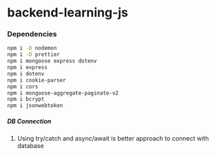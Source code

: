 # backend-learning-js


### Dependencies
```bash
npm i -D nodemon
npm i -D prettier
npm i mongoose express dotenv
npm i express
npm i dotenv
npm i cookie-parser
npm i cors
npm i mongoose-aggregate-paginate-v2
npm i bcrypt
npm i jsonwebtoken
```


##### DB Connection
1. Using try/catch and async/await is better approach to connect with database